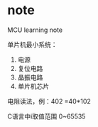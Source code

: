 # note
MCU learning note

单片机最小系统：
1.	电源
2.	复位电路
3.	晶振电路
4.	单片机芯片

电阻读法，例：402 =40*102	

C语言中i取值范围 0~65535


